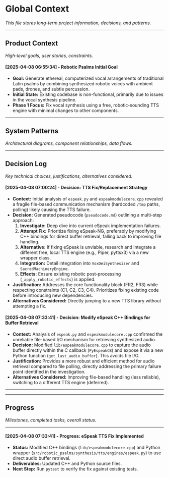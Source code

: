 # Global Context

*This file stores long-term project information, decisions, and patterns.*

---

## Product Context
*High-level goals, user stories, constraints.*

#### [2025-04-08 06:55:34] - Robotic Psalms Initial Goal
- **Goal:** Generate ethereal, computerized vocal arrangements of traditional Latin psalms by combining synthesized robotic voices with ambient pads, drones, and subtle percussion.
- **Initial State:** Existing codebase is non-functional, primarily due to issues in the vocal synthesis pipeline.
- **Phase 1 Focus:** Fix vocal synthesis using a free, robotic-sounding TTS engine with minimal changes to other components.

---

## System Patterns
*Architectural diagrams, component relationships, data flows.*

---

## Decision Log
*Key technical choices, justifications, alternatives considered.*

#### [2025-04-08 07:00:24] - Decision: TTS Fix/Replacement Strategy
- **Context:** Initial analysis of `espeak.py` and `espeakmodulecore.cpp` revealed a fragile file-based communication mechanism (hardcoded `/tmp` paths, polling) likely causing the TTS failure.
- **Decision:** Generated pseudocode (`pseudocode.md`) outlining a multi-step approach:
    1.  **Investigate:** Deep dive into current eSpeak implementation failures.
    2.  **Attempt Fix:** Prioritize fixing eSpeak-NG, preferably by modifying C++ bindings for direct buffer retrieval, falling back to improving file handling.
    3.  **Alternative:** If fixing eSpeak is unviable, research and integrate a different free, local TTS engine (e.g., Piper, pyttsx3) via a new wrapper class.
    4.  **Integration:** Detail integration into `VoxDeiSynthesizer` and `SacredMachineryEngine`.
    5.  **Effects:** Ensure existing robotic post-processing (`_apply_robotic_effects`) is applied.
- **Justification:** Addresses the core functionality block (FR2, FR3) while respecting constraints (C1, C2, C3, C4). Prioritizes fixing existing code before introducing new dependencies.
- **Alternatives Considered:** Directly jumping to a new TTS library without attempting a fix.



#### [2025-04-08 07:33:41] - Decision: Modify eSpeak C++ Bindings for Buffer Retrieval
- **Context:** Analysis of `espeak.py` and `espeakmodulecore.cpp` confirmed the unreliable file-based I/O mechanism for retrieving synthesized audio.
- **Decision:** Modified `lib/espeakmodulecore.cpp` to capture the audio buffer directly within the C callback (`PyEspeakCB`) and expose it via a new Python function (`get_last_audio_buffer`). This avoids file I/O.
- **Justification:** Provides a more robust and efficient method for audio retrieval compared to file polling, directly addressing the primary failure point identified in the investigation.
- **Alternatives Considered:** Improving file-based handling (less reliable), switching to a different TTS engine (deferred).
---
---

## Progress
*Milestones, completed tasks, overall status.*

---

#### [2025-04-08 07:33:41] - Progress: eSpeak TTS Fix Implemented
- **Status:** Modified C++ bindings (`lib/espeakmodulecore.cpp`) and Python wrapper (`src/robotic_psalms/synthesis/tts/engines/espeak.py`) to use direct audio buffer retrieval.
- **Deliverables:** Updated C++ and Python source files.
- **Next Step:** Run `pytest` to verify the fix against existing tests.